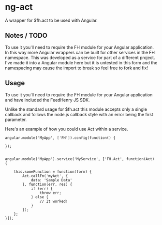 # ng-act
A wrapper for $fh.act to be used with Angular.

## Notes / TODO
To use it you'll need to require the FH module for your Angular application. In this way more Angular wrappers can be built for other services in the FH namespace.
This was developed as a service for part of a different project. I've made it into a Angular module here but it is untested in this form and the namespacing may cause the import to break so feel free to fork and fix!

## Usage
To use it you'll need to require the FH module for your Angular application and have included the FeedHenry JS SDK.

Unlike the standard usage for $fh.act this module accepts only a single callback and follows the node.js callback style with an error being the first parameter.

Here's an example of how you could use Act within a service.

```
angular.module('MyApp', ['FH']).config(function() {

});


angular.module('MyApp').service('MyService', ['FH.Act', function(Act) {

    this.someFunction = function(form) {
        Act.callFn('myAct', {
            data: 'Sample Data'
        }, function(err, res) {
            if (err) {
                throw err;
            } else {
                // It worked!
            }
        });
    };
}]);
```
